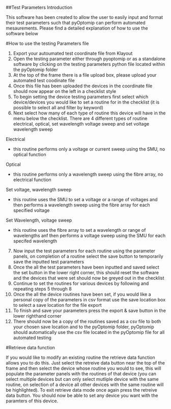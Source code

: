 ##Test Parameters Introduction

This software has been created to allow the user to easily input and format their test parameters such that pyOptomip can perform automated mesaurements. 
Please find a detailed explanation of how to use the software below

#How to use the testing Parameters file

1. Export your autoumated test coordinate file from Klayout
2. Open the testing parameter either through pyoptomip or as a standalone software by clicking on the testing parameters python file located within the pyOptomip folder
3. At the top of the frame there is a file upload box, please upload your automated test coodinate file
4. Once this file has been uploaded the devices in the coordinate file should now appear on the left in a checklist style
5. To begin setting the device testing parameters first select which device/devices you would like to set a routine for in the checklist (it is possible to select all and filter by keyword)
6. Next select how many of each type of routine this device will have in the menu below the checklist. There are 4 different types of routine electrical, optical, set wavelength voltage sweep and set voltage wavelength sweep 

Electrical
- this routine performs only a voltage or current sweep using the SMU, no optical function

Optical
- this routine performs only a wavelength sweep using the fibre array, no electrical function

Set voltage, wavelength sweep
- this routine uses the SMU to set a voltage or a range of voltages and then performs a wavelength sweep using the fibre array for each specified voltage

Set Wavelength, voltage sweep
- this routine uses the fibre array to set a wavelength or range of wavelengths anf then performs a voltage sweep using the SMU for each specifed wavelength

7. Now input the test parameters for each routine using the parameter panels, on completion of a routine select the save button to temporarily save the inputted test parameters
8. Once the all the test parameters have been inputted and saved select the set button in the lower right corner, this should reset the software and the devices that were set should now be greyed out in the checklist  
9. Continue to set the routines for various devices by following and repeating steps 5 through 8
10. Once the all the device routines have been set, if you would like a personal copy of the parameters in csv format use the save location box to select a save location for the file export
11. To finish and save your parameters press the export & save button in the lower righthand corner
12. There should now be a copy of the routines saved as a csv file to both your chosen save location and to the pyOptomip folder, pyOptomip should automatically use the csv file located in the pyOptomip file for all automated testing


#Retrieve data function

If you would like to modify an existing routine the retrieve data function allows you to do this. Just select the retreive data button near the top of the frame and then select the device whose routine you would to see, this will populate the parameter panels with the routines of that device (you can select multiple devices but can only select mutliple device with the same routine, on selection of a device all other devices with the same routine will be highlighted). To exit retrieve data mode once again press the retreive data button. You should now be able to set any device you want with the paramters of this device. 

